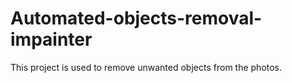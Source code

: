 # Automated-objects-removal-impainter
This project is used to remove unwanted objects from the photos.
